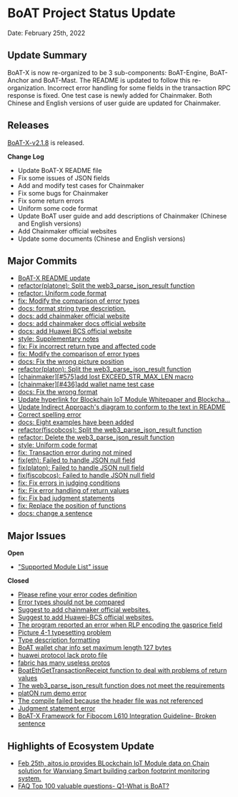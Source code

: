 # BoAT Project Status Update
Date: February 25th, 2022

## Update Summary
BoAT-X is now re-organized to be 3 sub-components: BoAT-Engine, BoAT-Anchor and BoAT-Mast. The README is updated to follow this re-organization. Incorrect error handling for some fields in the transaction RPC response is fixed. One test case is newly added for Chainmaker. Both Chinese and English versions of user guide are updated for Chainmaker.

## Releases
[BoAT-X-v2.1.8](https://github.com/aitos-io/BoAT-X-Framework/releases/tag/BoAT-X-v2.1.8) is released.

**Change Log**

- Update BoAT-X README file
- Fix some issues of JSON fields
- Add and modify test cases for Chainmaker
- Fix some bugs for Chainmaker
- Fix some return errors
- Uniform some code format
- Update BoAT user guide and add descriptions of Chainmaker (Chinese and English versions)
- Add Chainmaker official websites
- Update some documents (Chinese and English versions)

## Major Commits
* [BoAT-X README update](https://github.com/aitos-io/BoAT-X-Framework/commit/32a5b572ba5923725c0390030d3fcaa511c1b781)
* [refactor(platone): Split the web3_parse_json_result function](https://github.com/aitos-io/BoAT-X-Framework/commit/37ca2ce231bf5c316b9fe1d7a329bbff5e647101)
* [refactor: Uniform code format](https://github.com/aitos-io/BoAT-X-Framework/commit/7a5ad66b9d731355abacfc8d28cf9fc732db2dd9)
* [fix: Modify the comparison of error types](https://github.com/aitos-io/BoAT-X-Framework/commit/5497433bfbd5229503ffc64c73b45232f05de997)
* [docs: format string type description.](https://github.com/aitos-io/BoAT-X-Framework/commit/49966f0609f574f969907ab100c1308f807f7905)
* [docs: add chainmaker official website](https://github.com/aitos-io/BoAT-X-Framework/commit/ed85342f1d38dd700d2ce39c29a63e8a490c094b)
* [docs: add chainmaker docs official website](https://github.com/aitos-io/BoAT-X-Framework/commit/e28bc249ff30c82e62c1c993bd8c8d58c1a4d35a)
* [docs: add Huawei BCS official website](https://github.com/aitos-io/BoAT-X-Framework/commit/d25b39330997046850d0d78a653e1a514a329216)
* [style: Supplementary notes](https://github.com/aitos-io/BoAT-X-Framework/commit/2a1de46995518a883c01e3ddefdbf7f2f24950ae)
* [fix: Fix incorrect return type and affected code](https://github.com/aitos-io/BoAT-X-Framework/commit/865a1cb0781e3861416a652ecd4b4406d8ce5ed0) 
* [fix: Modify the comparison of error types](https://github.com/aitos-io/BoAT-X-Framework/commit/c6199744f19134328383626e836a9cd3d187d1fd)
* [docs: Fix the wrong picture position](https://github.com/aitos-io/BoAT-X-Framework/commit/ddffc20597d56a48f05e81735444d439fb933c4a)
* [refactor(platon): Split the web3_parse_json_result function](https://github.com/aitos-io/BoAT-X-Framework/commit/ff565541c0db407b1d5aa6c877407e919fd06248)
* [\[chainmaker\][#575]add lost EXCEED_STR_MAX_LEN macro](https://github.com/aitos-io/BoAT-X-Framework/commit/b05af4cb7fc1dca3cedf5eb945bfdfce60a6fa37)
* [\[chainmaker\][#436]add wallet name test case](https://github.com/aitos-io/BoAT-X-Framework/commit/592a06bc26e8b7e76eaf2cf267e518f507ba3808)
* [docs: Fix the wrong format](https://github.com/aitos-io/BoAT-X-Framework/commit/ccb65df194056e049357485a9100f015cb8cfcb4)
* [Update hyperlink for Blockchain IoT Module Whitepaper and Blockcha…](https://github.com/aitos-io/BoAT-X-Framework/commit/bb3bb867e0250fd4524d8d771ee93d3318dc1e65)
* [Update Indirect Approach's diagram to conform to the text in README](https://github.com/aitos-io/BoAT-X-Framework/commit/f7f3ce75eb6bf7cd3d864034ea232450b043e530)
* [Correct spelling error](https://github.com/aitos-io/BoAT-X-Framework/commit/85e9b2cbdcf76cd7bd3dc481b076f4a47defc4a3)
* [docs: Eight examples have been added](https://github.com/aitos-io/BoAT-X-Framework/commit/9df67f2955ca49daccd9dc3bd2b9e065281b7afc)
* [refactor(fiscobcos): Split the web3_parse_json_result function](https://github.com/aitos-io/BoAT-X-Framework/commit/62bb0ccec1bdbc6864e158bb748bc81eb2d6d16f)
* [refactor: Delete the web3_parse_json_result function](https://github.com/aitos-io/BoAT-X-Framework/commit/ab896c263ae36bfe43df14954dc6d32c0505d435)
* [style: Uniform code format](https://github.com/aitos-io/BoAT-X-Framework/commit/6ae52b3aec9fb7a77c00a7ff3fcb969d144faa85)
* [fix: Transaction error during not mined](https://github.com/aitos-io/BoAT-X-Framework/commit/3aa060ac6b3b370bf1d0f70c8f4936ebf1668e28)
* [fix(eth): Failed to handle JSON null field](https://github.com/aitos-io/BoAT-X-Framework/commit/29cc80a18aad74ea49ab812bdd3b47e4ee99c80e)
* [fix(platon): Failed to handle JSON null field](https://github.com/aitos-io/BoAT-X-Framework/commit/6353c6a096a8a1668a7303eab42efb0920d22af9)
* [fix(fiscobcos): Failed to handle JSON null field](https://github.com/aitos-io/BoAT-X-Framework/commit/6cd8b6aa8b10e9f7fc7d46036ceb7ec4ee26a344)
* [fix: Fix errors in judging conditions](https://github.com/aitos-io/BoAT-X-Framework/commit/f874a87326d3ec0d475d3d540500ed7ecbe7f879)
* [fix: Fix error handling of return values](https://github.com/aitos-io/BoAT-X-Framework/commit/b36f994cec841f8b8a8a5a1ffe9b5fc3c5792428)
* [fix: Fix bad judgment statements](https://github.com/aitos-io/BoAT-X-Framework/commit/f7b1a9d2f72ef4acad5429825ffb628ecf990e27)
* [fix: Replace the position of functions](https://github.com/aitos-io/BoAT-X-Framework/commit/824f14fabfe89518ae0e2d3525fbc121c871fd04)
* [docs: change a sentence](https://github.com/aitos-io/BoAT-X-Framework/commit/4496a5f91f3d7e30c3e4ab951527dc5976191490)

## Major Issues

**Open**

- ["Supported Module List" issue](https://github.com/aitos-io/BoAT-X-Framework/issues/576)

**Closed**

* [Please refine your error codes definition](https://github.com/aitos-io/BoAT-X-Framework/issues/520)
* [Error types should not be compared](https://github.com/aitos-io/BoAT-X-Framework/issues/568)
* [Suggest to add chainmaker official websites.](https://github.com/aitos-io/BoAT-X-Framework/issues/571)
* [Suggest to add Huawei-BCS official websites.](https://github.com/aitos-io/BoAT-X-Framework/issues/572)
* [The program reported an error when RLP encoding the gasprice field](https://github.com/aitos-io/BoAT-X-Framework/issues/573)
* [Picture 4-1 typesetting problem](https://github.com/aitos-io/BoAT-X-Framework/issues/569)
* [Type description formatting](https://github.com/aitos-io/BoAT-X-Framework/issues/570)
* [BoAT wallet char info set maximum length 127 bytes](https://github.com/aitos-io/BoAT-X-Framework/issues/530)
* [huawei protocol lack proto file](https://github.com/aitos-io/BoAT-X-Framework/issues/387)
* [fabric has many useless protos](https://github.com/aitos-io/BoAT-X-Framework/issues/386)
* [BoatEthGetTransactionReceipt function to deal with problems of return values](https://github.com/aitos-io/BoAT-X-Framework/issues/561)
* [The web3_parse_json_result function does not meet the requirements](https://github.com/aitos-io/BoAT-X-Framework/issues/313)
* [platON rum demo error](https://github.com/aitos-io/BoAT-X-Framework/issues/309)
* [The compile failed because the header file was not referenced](https://github.com/aitos-io/BoAT-X-Framework/issues/579)
* [Judgment statement error](https://github.com/aitos-io/BoAT-X-Framework/issues/578)
* [BoAT-X Framework for Fibocom L610 Integration Guideline- Broken sentence](https://github.com/aitos-io/BoAT-X-Framework/issues/580)


## Highlights of Ecosystem Update
* [Feb 25th, aitos.io provides BLockchain IoT Module data on Chain solution for Wanxiang Smart building carbon footprint monitoring system. ](https://mp.weixin.qq.com/s?__biz=MzI2MDE5NDYzNA==&mid=2247487560&idx=1&sn=7cb49af0a9382be985a2c525defd2b76&chksm=ea6c386ddd1bb17b68a87d6ffa7aa6cb31b2ac7c4623b624db8c4a04958ddc164d9ff85f9e2c&token=320009599&lang=zh_CN#rd)
* [FAQ Top 100 valuable questions- Q1-What is BoAT? ](https://mp.weixin.qq.com/s/U4JPpL_ZV57lW9kqa1Ct9g)

